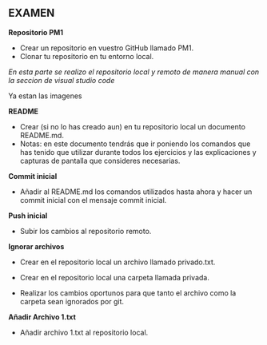 ## EXAMEN 

**Repositorio PM1**

* Crear un repositorio en vuestro GitHub llamado PM1. 
* Clonar tu repositorio en tu entorno local. 

*En esta parte se realizo el repositorio local y remoto de manera manual con la seccion de visual studio code*

Ya estan las imagenes

**README**

* Crear (si no lo has creado aun) en tu repositorio local un documento README.md. 
* Notas: en este documento tendrás que ir poniendo los comandos que has tenido que utilizar durante todos    los ejercicios y las explicaciones y capturas de pantalla que consideres necesarias.


**Commit inicial** 

* Añadir al README.md los comandos utilizados hasta ahora y hacer un commit inicial con el mensaje commit inicial. 

**Push inicial**

* Subir los cambios al repositorio remoto. 

**Ignorar archivos**

* Crear en el repositorio local un archivo llamado privado.txt. 
 
* Crear en el repositorio local una carpeta llamada privada. 
 
* Realizar los cambios oportunos para que tanto el archivo como la carpeta sean ignorados por git. 

**Añadir Archivo 1.txt**

* Añadir archivo 1.txt al repositorio local. 



